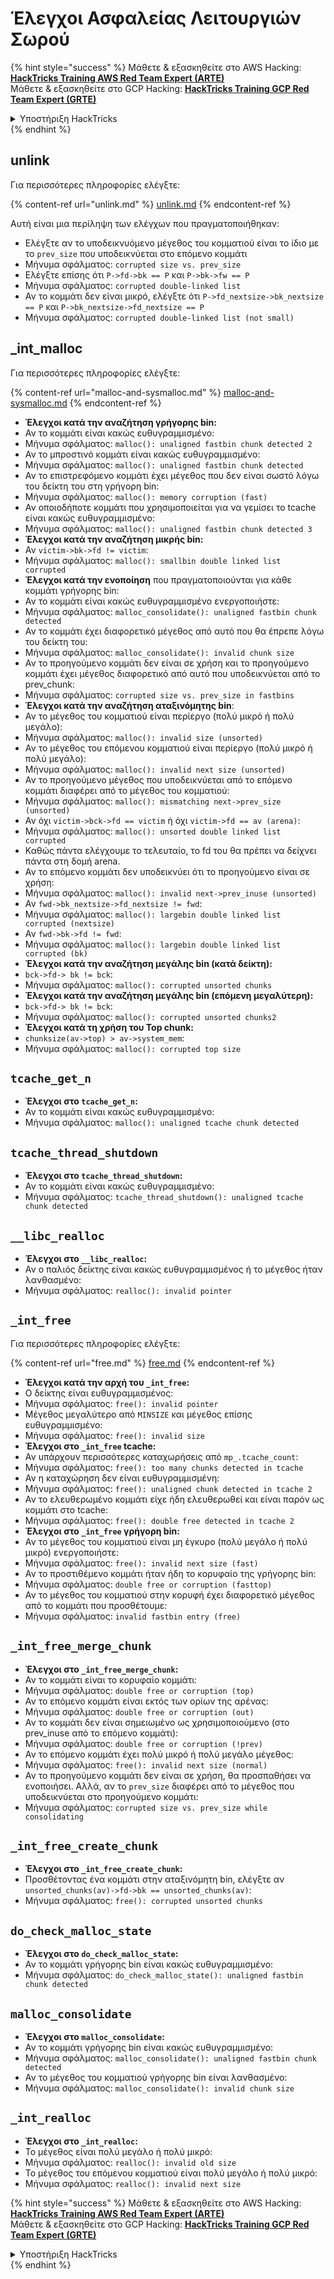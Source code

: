 # Έλεγχοι Ασφαλείας Λειτουργιών Σωρού

{% hint style="success" %}
Μάθετε & εξασκηθείτε στο AWS Hacking:<img src="/.gitbook/assets/arte.png" alt="" data-size="line">[**HackTricks Training AWS Red Team Expert (ARTE)**](https://training.hacktricks.xyz/courses/arte)<img src="/.gitbook/assets/arte.png" alt="" data-size="line">\
Μάθετε & εξασκηθείτε στο GCP Hacking: <img src="/.gitbook/assets/grte.png" alt="" data-size="line">[**HackTricks Training GCP Red Team Expert (GRTE)**<img src="/.gitbook/assets/grte.png" alt="" data-size="line">](https://training.hacktricks.xyz/courses/grte)

<details>

<summary>Υποστήριξη HackTricks</summary>

* Ελέγξτε τα [**σχέδια συνδρομής**](https://github.com/sponsors/carlospolop)!
* **Εγγραφείτε στην** 💬 [**ομάδα Discord**](https://discord.gg/hRep4RUj7f) ή στην [**ομάδα telegram**](https://t.me/peass) ή **ακολουθήστε** μας στο **Twitter** 🐦 [**@hacktricks\_live**](https://twitter.com/hacktricks\_live)**.**
* **Μοιραστείτε κόλπα hacking υποβάλλοντας PRs στα** [**HackTricks**](https://github.com/carlospolop/hacktricks) και [**HackTricks Cloud**](https://github.com/carlospolop/hacktricks-cloud) github repos.

</details>
{% endhint %}

## unlink

Για περισσότερες πληροφορίες ελέγξτε:

{% content-ref url="unlink.md" %}
[unlink.md](unlink.md)
{% endcontent-ref %}

Αυτή είναι μια περίληψη των ελέγχων που πραγματοποιήθηκαν:

* Ελέγξτε αν το υποδεικνυόμενο μέγεθος του κομματιού είναι το ίδιο με το `prev_size` που υποδεικνύεται στο επόμενο κομμάτι
* Μήνυμα σφάλματος: `corrupted size vs. prev_size`
* Ελέγξτε επίσης ότι `P->fd->bk == P` και `P->bk->fw == P`
* Μήνυμα σφάλματος: `corrupted double-linked list`
* Αν το κομμάτι δεν είναι μικρό, ελέγξτε ότι `P->fd_nextsize->bk_nextsize == P` και `P->bk_nextsize->fd_nextsize == P`
* Μήνυμα σφάλματος: `corrupted double-linked list (not small)`

## \_int\_malloc

Για περισσότερες πληροφορίες ελέγξτε:

{% content-ref url="malloc-and-sysmalloc.md" %}
[malloc-and-sysmalloc.md](malloc-and-sysmalloc.md)
{% endcontent-ref %}

* **Έλεγχοι κατά την αναζήτηση γρήγορης bin:**
* Αν το κομμάτι είναι κακώς ευθυγραμμισμένο:
* Μήνυμα σφάλματος: `malloc(): unaligned fastbin chunk detected 2`
* Αν το μπροστινό κομμάτι είναι κακώς ευθυγραμμισμένο:
* Μήνυμα σφάλματος: `malloc(): unaligned fastbin chunk detected`
* Αν το επιστρεφόμενο κομμάτι έχει μέγεθος που δεν είναι σωστό λόγω του δείκτη του στη γρήγορη bin:
* Μήνυμα σφάλματος: `malloc(): memory corruption (fast)`
* Αν οποιοδήποτε κομμάτι που χρησιμοποιείται για να γεμίσει το tcache είναι κακώς ευθυγραμμισμένο:
* Μήνυμα σφάλματος: `malloc(): unaligned fastbin chunk detected 3`
* **Έλεγχοι κατά την αναζήτηση μικρής bin:**
* Αν `victim->bk->fd != victim`:
* Μήνυμα σφάλματος: `malloc(): smallbin double linked list corrupted`
* **Έλεγχοι κατά την ενοποίηση** που πραγματοποιούνται για κάθε κομμάτι γρήγορης bin:&#x20;
* Αν το κομμάτι είναι κακώς ευθυγραμμισμένο ενεργοποιήστε:
* Μήνυμα σφάλματος: `malloc_consolidate(): unaligned fastbin chunk detected`
* Αν το κομμάτι έχει διαφορετικό μέγεθος από αυτό που θα έπρεπε λόγω του δείκτη του:
* Μήνυμα σφάλματος: `malloc_consolidate(): invalid chunk size`
* Αν το προηγούμενο κομμάτι δεν είναι σε χρήση και το προηγούμενο κομμάτι έχει μέγεθος διαφορετικό από αυτό που υποδεικνύεται από το prev\_chunk:
* Μήνυμα σφάλματος: `corrupted size vs. prev_size in fastbins`
* **Έλεγχοι κατά την αναζήτηση αταξινόμητης bin**:
* Αν το μέγεθος του κομματιού είναι περίεργο (πολύ μικρό ή πολύ μεγάλο):&#x20;
* Μήνυμα σφάλματος: `malloc(): invalid size (unsorted)`
* Αν το μέγεθος του επόμενου κομματιού είναι περίεργο (πολύ μικρό ή πολύ μεγάλο):
* Μήνυμα σφάλματος: `malloc(): invalid next size (unsorted)`
* Αν το προηγούμενο μέγεθος που υποδεικνύεται από το επόμενο κομμάτι διαφέρει από το μέγεθος του κομματιού:
* Μήνυμα σφάλματος: `malloc(): mismatching next->prev_size (unsorted)`
* Αν όχι `victim->bck->fd == victim` ή όχι `victim->fd == av (arena)`:
* Μήνυμα σφάλματος: `malloc(): unsorted double linked list corrupted`
* Καθώς πάντα ελέγχουμε το τελευταίο, το fd του θα πρέπει να δείχνει πάντα στη δομή arena.
* Αν το επόμενο κομμάτι δεν υποδεικνύει ότι το προηγούμενο είναι σε χρήση:
* Μήνυμα σφάλματος: `malloc(): invalid next->prev_inuse (unsorted)`
* Αν `fwd->bk_nextsize->fd_nextsize != fwd`:
* Μήνυμα σφάλματος: `malloc(): largebin double linked list corrupted (nextsize)`
* Αν `fwd->bk->fd != fwd`:
* Μήνυμα σφάλματος: `malloc(): largebin double linked list corrupted (bk)`
* **Έλεγχοι κατά την αναζήτηση μεγάλης bin (κατά δείκτη):**
* `bck->fd-> bk != bck`:
* Μήνυμα σφάλματος: `malloc(): corrupted unsorted chunks`
* **Έλεγχοι κατά την αναζήτηση μεγάλης bin (επόμενη μεγαλύτερη):**
* `bck->fd-> bk != bck`:
* Μήνυμα σφάλματος: `malloc(): corrupted unsorted chunks2`
* **Έλεγχοι κατά τη χρήση του Top chunk:**
* `chunksize(av->top) > av->system_mem`:
* Μήνυμα σφάλματος: `malloc(): corrupted top size`

## `tcache_get_n`

* **Έλεγχοι στο `tcache_get_n`:**
* Αν το κομμάτι είναι κακώς ευθυγραμμισμένο:
* Μήνυμα σφάλματος: `malloc(): unaligned tcache chunk detected`

## `tcache_thread_shutdown`

* **Έλεγχοι στο `tcache_thread_shutdown`:**
* Αν το κομμάτι είναι κακώς ευθυγραμμισμένο:
* Μήνυμα σφάλματος: `tcache_thread_shutdown(): unaligned tcache chunk detected`

## `__libc_realloc`

* **Έλεγχοι στο `__libc_realloc`:**
* Αν ο παλιός δείκτης είναι κακώς ευθυγραμμισμένος ή το μέγεθος ήταν λανθασμένο:
* Μήνυμα σφάλματος: `realloc(): invalid pointer`

## `_int_free`

Για περισσότερες πληροφορίες ελέγξτε:

{% content-ref url="free.md" %}
[free.md](free.md)
{% endcontent-ref %}

* **Έλεγχοι κατά την αρχή του `_int_free`:**
* Ο δείκτης είναι ευθυγραμμισμένος:
* Μήνυμα σφάλματος: `free(): invalid pointer`
* Μέγεθος μεγαλύτερο από `MINSIZE` και μέγεθος επίσης ευθυγραμμισμένο:
* Μήνυμα σφάλματος: `free(): invalid size`
* **Έλεγχοι στο `_int_free` tcache:**
* Αν υπάρχουν περισσότερες καταχωρήσεις από `mp_.tcache_count`:
* Μήνυμα σφάλματος: `free(): too many chunks detected in tcache`
* Αν η καταχώρηση δεν είναι ευθυγραμμισμένη:
* Μήνυμα σφάλματος: `free(): unaligned chunk detected in tcache 2`
* Αν το ελευθερωμένο κομμάτι είχε ήδη ελευθερωθεί και είναι παρόν ως κομμάτι στο tcache:
* Μήνυμα σφάλματος: `free(): double free detected in tcache 2`
* **Έλεγχοι στο `_int_free` γρήγορη bin:**
* Αν το μέγεθος του κομματιού είναι μη έγκυρο (πολύ μεγάλο ή πολύ μικρό) ενεργοποιήστε:
* Μήνυμα σφάλματος: `free(): invalid next size (fast)`
* Αν το προστιθέμενο κομμάτι ήταν ήδη το κορυφαίο της γρήγορης bin:
* Μήνυμα σφάλματος: `double free or corruption (fasttop)`
* Αν το μέγεθος του κομματιού στην κορυφή έχει διαφορετικό μέγεθος από το κομμάτι που προσθέτουμε:
* Μήνυμα σφάλματος: `invalid fastbin entry (free)`

## **`_int_free_merge_chunk`**

* **Έλεγχοι στο `_int_free_merge_chunk`:**
* Αν το κομμάτι είναι το κορυφαίο κομμάτι:
* Μήνυμα σφάλματος: `double free or corruption (top)`
* Αν το επόμενο κομμάτι είναι εκτός των ορίων της αρένας:
* Μήνυμα σφάλματος: `double free or corruption (out)`
* Αν το κομμάτι δεν είναι σημειωμένο ως χρησιμοποιούμενο (στο prev\_inuse από το επόμενο κομμάτι):
* Μήνυμα σφάλματος: `double free or corruption (!prev)`
* Αν το επόμενο κομμάτι έχει πολύ μικρό ή πολύ μεγάλο μέγεθος:
* Μήνυμα σφάλματος: `free(): invalid next size (normal)`
* Αν το προηγούμενο κομμάτι δεν είναι σε χρήση, θα προσπαθήσει να ενοποιήσει. Αλλά, αν το `prev_size` διαφέρει από το μέγεθος που υποδεικνύεται στο προηγούμενο κομμάτι:
* Μήνυμα σφάλματος: `corrupted size vs. prev_size while consolidating`

## **`_int_free_create_chunk`**

* **Έλεγχοι στο `_int_free_create_chunk`:**
* Προσθέτοντας ένα κομμάτι στην αταξινόμητη bin, ελέγξτε αν `unsorted_chunks(av)->fd->bk == unsorted_chunks(av)`:
* Μήνυμα σφάλματος: `free(): corrupted unsorted chunks`

## `do_check_malloc_state`

* **Έλεγχοι στο `do_check_malloc_state`:**
* Αν το κομμάτι γρήγορης bin είναι κακώς ευθυγραμμισμένο:
* Μήνυμα σφάλματος: `do_check_malloc_state(): unaligned fastbin chunk detected`

## `malloc_consolidate`

* **Έλεγχοι στο `malloc_consolidate`:**
* Αν το κομμάτι γρήγορης bin είναι κακώς ευθυγραμμισμένο:
* Μήνυμα σφάλματος: `malloc_consolidate(): unaligned fastbin chunk detected`
* Αν το μέγεθος του κομματιού γρήγορης bin είναι λανθασμένο:
* Μήνυμα σφάλματος: `malloc_consolidate(): invalid chunk size`

## `_int_realloc`

* **Έλεγχοι στο `_int_realloc`:**
* Το μέγεθος είναι πολύ μεγάλο ή πολύ μικρό:
* Μήνυμα σφάλματος: `realloc(): invalid old size`
* Το μέγεθος του επόμενου κομματιού είναι πολύ μεγάλο ή πολύ μικρό:
* Μήνυμα σφάλματος: `realloc(): invalid next size`

{% hint style="success" %}
Μάθετε & εξασκηθείτε στο AWS Hacking:<img src="/.gitbook/assets/arte.png" alt="" data-size="line">[**HackTricks Training AWS Red Team Expert (ARTE)**](https://training.hacktricks.xyz/courses/arte)<img src="/.gitbook/assets/arte.png" alt="" data-size="line">\
Μάθετε & εξασκηθείτε στο GCP Hacking: <img src="/.gitbook/assets/grte.png" alt="" data-size="line">[**HackTricks Training GCP Red Team Expert (GRTE)**<img src="/.gitbook/assets/grte.png" alt="" data-size="line">](https://training.hacktricks.xyz/courses/grte)

<details>

<summary>Υποστήριξη HackTricks</summary>

* Ελέγξτε τα [**σχέδια συνδρομής**](https://github.com/sponsors/carlospolop)!
* **Εγγραφείτε στην** 💬 [**ομάδα Discord**](https://discord.gg/hRep4RUj7f) ή στην [**ομάδα telegram**](https://t.me/peass) ή **ακολουθήστε** μας στο **Twitter** 🐦 [**@hacktricks\_live**](https://twitter.com/hacktricks\_live)**.**
* **Μοιραστείτε κόλπα hacking υποβάλλοντας PRs στα** [**HackTricks**](https://github.com/carlospolop/hacktricks) και [**HackTricks Cloud**](https://github.com/carlospolop/hacktricks-cloud) github repos.

</details>
{% endhint %}
